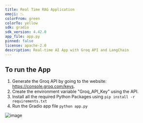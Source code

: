 ```yaml
---
title: Real Time RAG Application
emoji: 📉
colorFrom: green
colorTo: yellow
sdk: gradio
sdk_version: 4.42.0
app_file: app.py
pinned: false
license: apache-2.0
description: Real-time AI App with Groq API and LangChain
---
```

## To run the App
1. Generate the Groq API by going to the website: https://console.groq.com/keys.
2. Create the environment variable "Groq_API_Key" using the API.
3. Install all the required Python Packages using `pip install -r requirements.txt`
4. Run the Gradio app file `python app.py`

![image](https://github.com/user-attachments/assets/665d7df4-4fd3-47d4-91a1-a3cd52b31de7)

